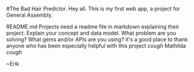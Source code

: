 #The Bad Hair Predictor.
Hey all. This is my first web app, a project for General Assembly.



 README.md Projects need a readme file in markdown explaining their project. Explain your concept and data model. What problem are you solving? What gems and/or APIs are you using?
it's a good place to thank anyone who has been especially helpful with this project
*cough* Mathilda *cough* 

~Erik
